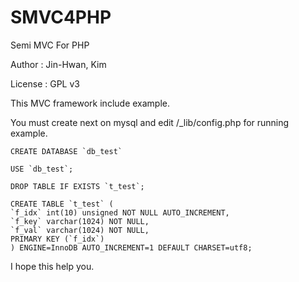 SMVC4PHP
========

Semi MVC For PHP


Author : Jin-Hwan, Kim

License : GPL v3


This MVC framework include example.

You must create next on mysql and edit /_lib/config.php for running example.


	CREATE DATABASE `db_test`

	USE `db_test`;

	DROP TABLE IF EXISTS `t_test`;

	CREATE TABLE `t_test` (
  	`f_idx` int(10) unsigned NOT NULL AUTO_INCREMENT,
  	`f_key` varchar(1024) NOT NULL,
  	`f_val` varchar(1024) NOT NULL,
  	PRIMARY KEY (`f_idx`)
	) ENGINE=InnoDB AUTO_INCREMENT=1 DEFAULT CHARSET=utf8;
	


I hope this help you.
